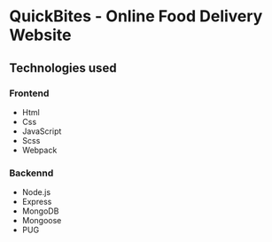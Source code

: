 # QuickBites - Online Food Delivery Website

## Technologies used

### Frontend

- Html
- Css
- JavaScript
- Scss
- Webpack

### Backennd

- Node.js
- Express
- MongoDB
- Mongoose
- PUG
